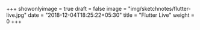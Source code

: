 +++
showonlyimage = true
draft = false
image = "img/sketchnotes/flutter-live.jpg"
date = "2018-12-04T18:25:22+05:30"
title = "Flutter Live"
weight = 0
+++


